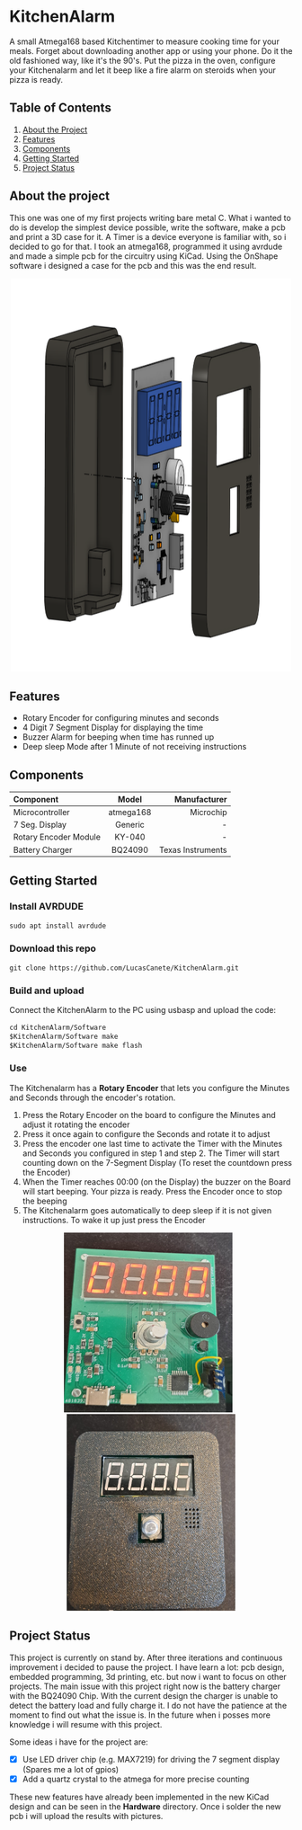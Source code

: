 # KitchenAlarm
A small Atmega168 based Kitchentimer to measure cooking time for your meals. Forget about downloading another app or using your phone. Do it the old fashioned way, like  it's the 90's. Put the pizza in the oven, configure your Kitchenalarm and let it beep like a fire alarm on steroids when your pizza is ready.

## Table of Contents
1. [About the Project](#about-the-project)
2. [Features](#features)
3. [Components](#components)
4. [Getting Started](#getting-started)
5. [Project Status](#project-status)

## About the project
This one was one of my first projects writing bare metal C. What i wanted to do is develop the simplest device possible, write the software, make a pcb and print a 3D case for it. A Timer is a device everyone is familiar with, so i decided to go for that. I took an atmega168, programmed it using avrdude and made a simple pcb for the circuitry using KiCad. Using the OnShape software i designed a case for the pcb and this was the end result.

<p align="center">
<img src="images/exploded_view.png" alt="explodedview" width="500" height="700" style="display:inline-block;" />
</p>

## Features
- Rotary Encoder for configuring minutes and seconds
- 4 Digit 7 Segment Display for displaying the time
- Buzzer Alarm for beeping when time has runned up
- Deep sleep Mode after 1 Minute of not receiving instructions

## Components
| Component | Model  | Manufacturer  |
|:--------|:------:|------:|
| Microcontroller  | atmega168 | Microchip |
| 7 Seg. Display  | Generic | - |
| Rotary Encoder Module  | KY-040 | - |
| Battery Charger  | BQ24090 | Texas Instruments |

## Getting Started
### Install AVRDUDE
```
sudo apt install avrdude
```
### Download this repo
```
git clone https://github.com/LucasCanete/KitchenAlarm.git
```
### Build and upload 
Connect the KitchenAlarm to the PC using usbasp and upload the code:
```
cd KitchenAlarm/Software
$KitchenAlarm/Software make
$KitchenAlarm/Software make flash
```
### Use
The Kitchenalarm has a **Rotary Encoder** that lets you configure the Minutes and Seconds through the encoder's rotation.
1. Press the Rotary Encoder on the board to configure the Minutes and adjust it rotating the encoder 
2. Press it once again to configure the Seconds and rotate it to adjust 
3. Press the encoder one last time to activate the Timer with the Minutes and Seconds you configured in step 1 and step 2. The Timer will start counting down on the 7-Segment Display (To reset the countdown press the Encoder)
4. When the Timer reaches 00:00 (on the Display) the buzzer on the Board will start beeping. Your pizza is ready. Press the Encoder once to stop the beeping
5. The Kitchenalarm goes automatically to deep sleep if it is not given instructions. To wake it up just press the Encoder


<p align="center">
   <img src="images/pizzaclock_pcb.jpeg" alt="Design" width="300" height="320" style="display:inline-block; margin-right: 10px;" /> 
   <img src="images/pizzaclock_case.jpeg" alt="kitchenalarm" width="300" height="350" style="display:inline-block;" />
</p>

## Project Status
This project is currently on stand by. After three iterations and continuous improvement i decided to pause the project. I have learn a lot: pcb design, embedded programming, 3d printing, etc. but now i want to focus on other projects.
The main issue with this project right now is the battery charger with the BQ24090 Chip. With the current design the charger is unable to detect the battery load and fully charge it. I do not have the patience at the moment to find out what the issue is. In the future when i posses more knowledge i will resume with this project.

Some ideas i have for the project are:

- [x] Use LED driver chip (e.g. MAX7219) for driving the 7 segment display (Spares me a lot of gpios)
- [x] Add a quartz crystal to the atmega for more precise counting
      
These new features have already been implemented in the new KiCad design and can be seen in the **Hardware** directory. Once i solder the new pcb i will upload the results with pictures.
